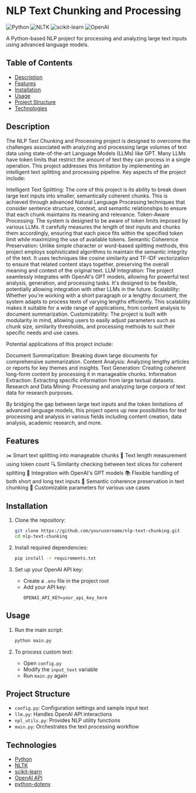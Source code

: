 # NLP Text Chunking and Processing

![Python](https://img.shields.io/badge/python-3.6+-blue.svg)
![NLTK](https://img.shields.io/badge/NLTK-3.6-green.svg)
![scikit-learn](https://img.shields.io/badge/scikit--learn-0.24+-orange.svg)
![OpenAI](https://img.shields.io/badge/OpenAI-API-red.svg)

A Python-based NLP project for processing and analyzing large text inputs using advanced language models.

## Table of Contents

- [Description](#description)
- [Features](#features)
- [Installation](#installation)
- [Usage](#usage)
- [Project Structure](#project-structure)
- [Technologies](#technologies)

## Description
The NLP Text Chunking and Processing project is designed to overcome the challenges associated with analyzing and processing large volumes of text data using state-of-the-art Language Models (LLMs) like GPT. Many LLMs have token limits that restrict the amount of text they can process in a single operation. This project addresses this limitation by implementing an intelligent text splitting and processing pipeline.
Key aspects of the project include:

Intelligent Text Splitting: The core of this project is its ability to break down large text inputs into smaller, semantically coherent chunks. This is achieved through advanced Natural Language Processing techniques that consider sentence structure, context, and semantic relationships to ensure that each chunk maintains its meaning and relevance.
Token-Aware Processing: The system is designed to be aware of token limits imposed by various LLMs. It carefully measures the length of text inputs and chunks them accordingly, ensuring that each piece fits within the specified token limit while maximizing the use of available tokens.
Semantic Coherence Preservation: Unlike simple character or word-based splitting methods, this project employs sophisticated algorithms to maintain the semantic integrity of the text. It uses techniques like cosine similarity and TF-IDF vectorization to ensure that related content stays together, preserving the overall meaning and context of the original text.
LLM Integration: The project seamlessly integrates with OpenAI's GPT models, allowing for powerful text analysis, generation, and processing tasks. It's designed to be flexible, potentially allowing integration with other LLMs in the future.
Scalability: Whether you're working with a short paragraph or a lengthy document, the system adapts to process texts of varying lengths efficiently. This scalability makes it suitable for a wide range of applications, from content analysis to document summarization.
Customizability: The project is built with modularity in mind, allowing users to easily adjust parameters such as chunk size, similarity thresholds, and processing methods to suit their specific needs and use cases.

Potential applications of this project include:

Document Summarization: Breaking down large documents for comprehensive summarization.
Content Analysis: Analyzing lengthy articles or reports for key themes and insights.
Text Generation: Creating coherent long-form content by processing it in manageable chunks.
Information Extraction: Extracting specific information from large textual datasets.
Research and Data Mining: Processing and analyzing large corpora of text data for research purposes.

By bridging the gap between large text inputs and the token limitations of advanced language models, this project opens up new possibilities for text processing and analysis in various fields including content creation, data analysis, academic research, and more.
## Features

✂️ Smart text splitting into manageable chunks
📏 Text length measurement using token count
🔍 Similarity checking between text slices for coherent splitting
🤖 Integration with OpenAI's GPT models
📚 Flexible handling of both short and long text inputs
🧠 Semantic coherence preservation in text chunking
🔧 Customizable parameters for various use cases
## Installation

1. Clone the repository:
   ```sh
   git clone https://github.com/yourusername/nlp-text-chunking.git
   cd nlp-text-chunking
   ```

2. Install required dependencies:
   ```sh
   pip install -r requirements.txt
   ```

3. Set up your OpenAI API key:
   - Create a `.env` file in the project root
   - Add your API key:
     ```
     OPENAI_API_KEY=your_api_key_here
     ```

## Usage

1. Run the main script:
   ```sh
   python main.py
   ```

2. To process custom text:
   - Open `config.py`
   - Modify the `input_text` variable
   - Run `main.py` again

## Project Structure

- `config.py`: Configuration settings and sample input text
- `llm.py`: Handles OpenAI API interactions
- `npl_utils.py`: Provides NLP utility functions
- `main.py`: Orchestrates the text processing workflow

## Technologies

- [Python](https://www.python.org/)
- [NLTK](https://www.nltk.org/)
- [scikit-learn](https://scikit-learn.org/)
- [OpenAI API](https://openai.com/)
- [python-dotenv](https://github.com/theskumar/python-dotenv)

